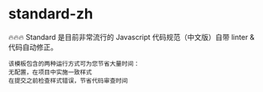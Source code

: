 # standard-zh
🔥🔥🔥 Standard 是目前非常流行的 Javascript 代码规范（中文版）自带 linter & 代码自动修正。

    该模板包含的两种运行方式可为您节省大量时间：
    无配置，在项目中实施一致样式
    在提交之前检查样式错误，节省代码审查时间
